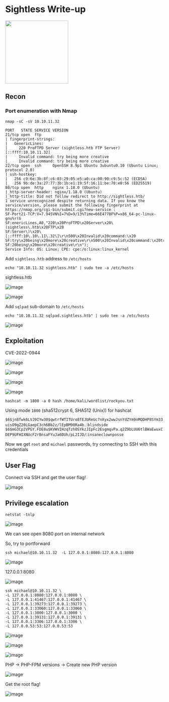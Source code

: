 # Sightless Write-up

<img src="https://labs.hackthebox.com/storage/avatars/f96160a20e9cf0138885238444b47404.png" width="200" height="200">

## Recon 

### Port enumeration with Nmap

`nmap -sC -sV 10.10.11.32`

    PORT   STATE SERVICE VERSION
    21/tcp open  ftp
    | fingerprint-strings: 
    |   GenericLines: 
    |     220 ProFTPD Server (sightless.htb FTP Server) [::ffff:10.10.11.32]
    |     Invalid command: try being more creative
    |_    Invalid command: try being more creative
    22/tcp open  ssh     OpenSSH 8.9p1 Ubuntu 3ubuntu0.10 (Ubuntu Linux; protocol 2.0)
    | ssh-hostkey: 
    |   256 c9:6e:3b:8f:c6:03:29:05:e5:a0:ca:00:90:c9:5c:52 (ECDSA)
    |_  256 9b:de:3a:27:77:3b:1b:e1:19:5f:16:11:be:70:e0:56 (ED25519)
    80/tcp open  http    nginx 1.18.0 (Ubuntu)
    |_http-server-header: nginx/1.18.0 (Ubuntu)
    |_http-title: Did not follow redirect to http://sightless.htb/
    1 service unrecognized despite returning data. If you know the service/version, please submit the following fingerprint at https://nmap.org/cgi-bin/submit.cgi?new-service :
    SF-Port21-TCP:V=7.94SVN%I=7%D=9/13%Time=66E4778F%P=x86_64-pc-linux-gnu%r(G
    SF:enericLines,A0,"220\x20ProFTPD\x20Server\x20\(sightless\.htb\x20FTP\x20
    SF:Server\)\x20\[::ffff:10\.10\.11\.32\]\r\n500\x20Invalid\x20command:\x20
    SF:try\x20being\x20more\x20creative\r\n500\x20Invalid\x20command:\x20try\x
    SF:20being\x20more\x20creative\r\n");
    Service Info: OS: Linux; CPE: cpe:/o:linux:linux_kernel

Add `sightless.htb` address to `/etc/hosts`

    echo "10.10.11.32 sightless.htb" | sudo tee -a /etc/hosts  

sightless.htb

![image](https://github.com/user-attachments/assets/458c45f0-8807-4df4-a124-72b0bb34433a)

![image](https://github.com/user-attachments/assets/b1dd73b5-b6e7-4b93-8d4c-11ffbeac1b0a)

Add `sqlpad` sub-domain to `/etc/hosts`

    echo "10.10.11.32 sqlpad.sightless.htb" | sudo tee -a /etc/hosts 

![image](https://github.com/user-attachments/assets/51a022a9-4317-45e9-aae4-6a7bd9009c4a)

## Exploitation 

CVE-2022-0944

![image](https://github.com/user-attachments/assets/f9181a40-0516-4487-8ec4-b31e559ffe0d)

![image](https://github.com/user-attachments/assets/a53607cb-511d-49d9-aa37-3729d65a81b6)

![image](https://github.com/user-attachments/assets/c1057d75-adf2-405d-b343-a713ef47c5d7)

![image](https://github.com/user-attachments/assets/fa8f6361-6a99-46b1-a903-437b720231a8)

    hashcat -m 1800 -a 0 hash /home/kali/wordlist/rockyou.txt

Using mode `1800` (sha512crypt $6$, SHA512 (Unix)) for hashcat

`$6$jn8fwk6LVJ9IYw30$qwtrfWTITUro8fEJbReUc7nXyx2wwJsnYdZYm9nMQDHP8SYm33uisO9gZ20LGaepC3ch6Bb2z/lEpBM90Ra4b.`:`blindside`
`$6$mG3Cp2VPGY.FDE8u$KVWVIHzqTzhOSYkzJIpFc2EsgmqvPa.q2Z9bLUU6tlBWaEwuxCDEP9UFHIXNUcF2rBnsaFYuJa6DUh/pL2IJD/`:`insaneclownposse`

Now we get `root` and `michael` passwords, try connecting to SSH with this credentials

## User Flag 

Connect via SSH and get the user flag!

![image](https://github.com/user-attachments/assets/7de140d9-87ba-4002-947a-cec108f2e333)

## Privilege escalation

    netstat -tnlp

![image](https://github.com/user-attachments/assets/c870fb88-b5ff-4009-aaed-6219c003061c)

We can see open 8080 port on internal network 

So, try to portforward

    ssh michael@10.10.11.32  -L 127.0.0.1:8080:127.0.0.1:8080

![image](https://github.com/user-attachments/assets/30f6bc1f-f6bb-413f-b27d-4fb0ddb8db49)

127.0.0.1:8080

![image](https://github.com/user-attachments/assets/20e15a94-b507-49bf-889a-66931c661f60)

    ssh michael@10.10.11.32 \
    -L 127.0.0.1:8080:127.0.0.1:8080 \
    -L 127.0.0.1:41467:127.0.0.1:41467 \
    -L 127.0.0.1:39273:127.0.0.1:39273 \
    -L 127.0.0.1:33060:127.0.0.1:33060 \
    -L 127.0.0.1:3000:127.0.0.1:3000 \
    -L 127.0.0.1:39131:127.0.0.1:39131 \
    -L 127.0.0.1:3306:127.0.0.1:3306 \
    -L 127.0.0.53:53:127.0.0.53:53

![image](https://github.com/user-attachments/assets/2e21b583-4ff2-48c9-81da-129ae46fd51f)

![image](https://github.com/user-attachments/assets/35948cdb-b640-40bf-91bb-bb4d19ead3de)

![image](https://github.com/user-attachments/assets/774d3664-88ae-4b41-b3d1-9d7180c97a69)

PHP -> PHP-FPM versions -> Create new PHP version

![image](https://github.com/user-attachments/assets/4471585c-38d2-4339-9544-64024f5fa32a)

Get the root flag!

![image](https://github.com/user-attachments/assets/41088881-074b-4d72-9ef7-e640d5ade041)

